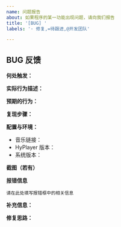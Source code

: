 ```yaml
---
name: 问题报告
about: 如果程序的某一功能出现问题，请向我们报告
title: '[BUG] '
labels: '· 修复,=待跟进,@开发团队'

---
```

<!--
感谢您对 HyPlayer 提出建议和反馈,有了您的支持 HyPlayer 将会更好
请完成以下内容以便相关人员更好进行问题追踪
-->

## BUG 反馈

**何处触发：**

<!--这个问题出在程序的哪一个具体功能？-->

**实际行为描述：**

<!--触发问题后造成了什么效果及影响？-->

**预期的行为：**

<!--这个功能应该有怎样的效果和影响？-->

**复现步骤：**

<!--怎样才能再次触发这个问题？若无法复现可直接写 无法复现-->

**配置与环境：**

- 音乐链接：
- HyPlayer 版本：
- 系统版本：

**截图（若有）**

<!--提供一个此问题触发的截图或报错信息。若没有，则留空。-->

**报错信息**

```
请在此处填写报错框中的相关信息
```

**补充信息：**

<!--提供尽可能多的相关信息。-->

**修复思路：**
<!-- 如无可空 -->